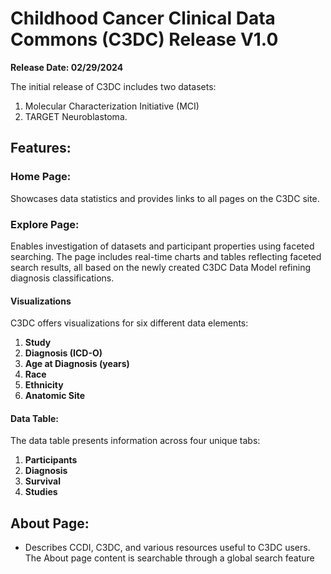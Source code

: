 # Childhood Cancer Clinical Data Commons (C3DC) Release V1.0
**Release Date: 02/29/2024**

The initial release of C3DC includes two datasets:

1. Molecular Characterization Initiative (MCI)
2. TARGET Neuroblastoma.

## Features:

### Home Page:
Showcases data statistics and provides links to all pages on the C3DC site.

### Explore Page:
Enables investigation of datasets and participant properties using faceted searching. The page includes real-time charts and tables reflecting faceted search results, all based on the newly created C3DC Data Model refining diagnosis classifications.

#### Visualizations

C3DC offers visualizations for six different data elements:

1. **Study**
2. **Diagnosis (ICD-O)**
3. **Age at Diagnosis (years)**
4. **Race**
5. **Ethnicity**
6. **Anatomic Site**

#### Data Table:
The data table presents information across four unique tabs:
1. **Participants**
2. **Diagnosis**
3. **Survival**
4. **Studies**

## About Page:
- Describes CCDI, C3DC, and various resources useful to C3DC users. The About page content is searchable through a global search feature
